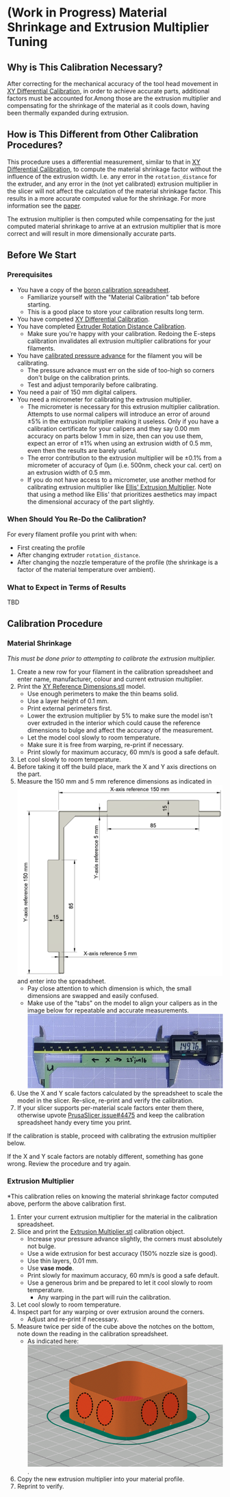 # (Work in Progress) Material Shrinkage and Extrusion Multiplier Tuning

## Why is This Calibration Necessary?
After correcting for the mechanical accuracy of the tool head movement in [XY Differential Calibration](xy-differential-calibration.md), in order to achieve accurate parts, additional factors must be accounted for.Among those are the extrusion multiplier and compensating for the shrinkage of the material as it cools down, having been thermally expanded during extrusion.

## How is This Different from Other Calibration Procedures?
This procedure uses a differential measurement, similar to that in [XY Differential Calibration](xy-differential-calibration.md), to compute the material shrinkage factor without the influence of the extrusion width. I.e. any error in the `rotation_distance` for the extruder, and any error in the (not yet calibrated) extrusion multiplier in the slicer will not affect the calculation of the material shrinkage factor. This results in a more accurate computed value for the shrinkage. For more information see the [paper](shrinkage-and-multiplier-calibration.pdf).

The extrusion multiplier is then computed while compensating for the just computed material shrinkage to arrive at an extrusion multiplier that is more correct and will result in more dimensionally accurate parts.

## Before We Start

### Prerequisites
* You have a copy of the [boron calibration spreadsheet](https://docs.google.com/spreadsheets/d/12_Dv7_rYfVe8zgUhWrPeNcvSJCttsugQXTOSlCp6MAc).
   * Familiarize yourself with the "Material Calibration" tab before starting.
   * This is a good place to store your calibration results long term.
* You have competed [XY Differential Calibration](xy-differential-calibration.md).
* You have completed [Extruder Rotation Distance Calibration](https://ellis3dp.com/Print-Tuning-Guide/articles/extruder_calibration.html).
   * Make sure you're happy with your calibration. Redoing the E-steps calibration invalidates all extrusion multiplier calibrations for your filaments.
* You have [calibrated pressure advance](https://ellis3dp.com/Print-Tuning-Guide/articles/pressure_linear_advance/introduction.html) for the filament you will be calibrating.
   * The pressure advance must err on the side of too-high so corners don't bulge on the calibration prints.
   * Test and adjust temporarily before calibrating.
* You need a pair of 150 mm digital calipers.
* You need a micrometer for calibrating the extrusion multiplier.
   * The micrometer is necessary for this extrusion multiplier calibration. Attempts to use normal calipers will introduce an error of around ±5% in the extrusion multiplier making it useless. Only if you have a calibration certificate for your calipers and they say 0.00 mm accuracy on parts below 1 mm in size, then can you use them, expect an error of ±1% when using an extrusion width of 0.5 mm, even then the results are barely useful.
   * The error contribution to the extrusion multiplier will be ±0.1% from a micrometer of accuracy of 0µm (i.e. 500nm, check your cal. cert) on an extrusion width of 0.5 mm.
   * If you do not have access to a micrometer, use another method for calibrating extrusion multiplier like [Ellis' Extrusion Multiplier](https://ellis3dp.com/Print-Tuning-Guide/articles/extrusion_multiplier.html). Note that using a method like Ellis' that prioritizes aesthetics may impact the dimensional accuracy of the part slightly.


### When Should You Re-Do the Calibration?
For every filament profile you print with when:
* First creating the profile
* After changing extruder `rotation_distance`.
* After changing the nozzle temperature of the profile (the shrinkage is a factor of the material temperature over ambient).

### What to Expect in Terms of Results
TBD

## Calibration Procedure 

### Material Shrinkage
*This must be done prior to attempting to calibrate the extrusion multiplier.*

1. Create a new row for your filament in the calibration spreadsheet and enter name, manufacturer, colour and current extrusion multiplier.
1. Print the [XY Reference Dimensions.stl](stl/XY%20Reference%20Dimensions.stl) model.
    * Use enough perimeters to make the thin beams solid.
    * Use a layer height of 0.1 mm. 
    * Print external perimeters first.
    * Lower the extrusion multiplier by 5% to make sure the model isn't over extruded in the interior which could cause the reference dimensions to bulge and affect the accuracy of the measurement.
    * Let the model cool slowly to room temperature.
    * Make sure it is free from warping, re-print if necessary.
    * Print slowly for maximum accuracy, 60 mm/s is good a safe default.
1. Let cool slowly to room temperature.
1. Before taking it off the build place, mark the X and Y axis directions on the part.
1. Measure the 150 mm and 5 mm reference dimensions as indicated in ![reference dimensions](images/shrinkage-square.png) and enter into the spreadsheet. 
    * Pay close attention to which dimension is which, the small dimensions are swapped and easily confused.
    * Make use of the "tabs" on the model to align your calipers as in the image below for repeatable and accurate measurements. ![tab alignment](images/shrinkage-square-tab-alignment.jpg)
1. Use the X and Y scale factors calculated by the spreadsheet to scale the model in the slicer. Re-slice, re-print and verify the calibration.
1. If your slicer supports per-material scale factors enter them there, otherwise upvote [PrusaSlicer issue#4475](https://github.com/prusa3d/PrusaSlicer/issues/4475) and keep the calibration spreadsheet handy every time you print.

If the calibration is stable, proceed with calibrating the extrusion multiplier below. 

If the X and Y scale factors are notably different, something has gone wrong. Review the procedure and try again.

### Extrusion Multiplier
*This calibration relies on knowing the material shrinkage factor computed above, perform the above calibration first.

1. Enter your current extrusion multiplier for the material in the calibration spreadsheet.
1. Slice and print the [Extrusion Multiplier.stl](stl/Extrusion%20Multiplier.stl) calibration object.
    * Increase your pressure advance slightly, the corners must absolutely not bulge.
    * Use a wide extrusion for best accuracy (150% nozzle size is good).
    * Use thin layers, 0.01 mm.
    * Use **vase mode**.
    * Print slowly for maximum accuracy, 60 mm/s is good a safe default.
    * Use a generous brim and be prepared to let it cool slowly to room temperature.
        * Any warping in the part will ruin the calibration.
1. Let cool slowly to room temperature.
1. Inspect part for any warping or over extrusion around the corners.
    * Adjust and re-print if necessary.
1. Measure twice per side of the cube above the notches on the bottom, note down the reading in the calibration spreadsheet.
    * As indicated here: ![notches](images/extrusion%20multiplier%20cube.png).
1. Copy the new extrusion multiplier into your material profile.
1. Reprint to verify.